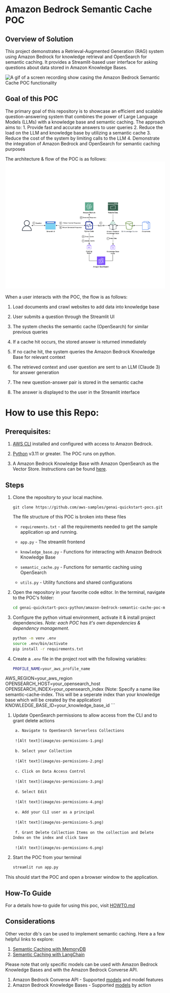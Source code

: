 # Amazon Bedrock Semantic Cache POC

## Overview of Solution

This project demonstrates a Retrieval-Augmented Generation (RAG) system using Amazon Bedrock for knowledge retrieval and OpenSearch for semantic caching. It provides a Streamlit-based user interface for asking questions about data stored in Amazon Knowledge Bases.

![A gif of a screen recording show casing the Amazon Bedrock Semantic Cache POC functionality](images/demo.gif)


## Goal of this POC
The primary goal of this repository is to showcase an efficient and scalable question-answering system that combines the power of Large Language Models (LLMs) with a knowledge base and semantic caching.
      The approach aims to:
      1. Provide fast and accurate answers to user queries
      2. Reduce the load on the LLM and knowledge base by utilizing a semantic cache
      3. Reduce the cost of the system by limiting calls to the LLM
      4. Demonstrate the integration of Amazon Bedrock and OpenSearch for semantic caching purposes

The architecture & flow of the POC is as follows:
![POC Architecture & Flow](images/architecture.png 'POC Architecture')


When a user interacts with the POC, the flow is as follows:

1. Load documents and crawl websites to add data into knowledge base

1. User submits a question through the Streamlit UI

1. The system checks the semantic cache (OpenSearch) for similar previous queries

1. If a cache hit occurs, the stored answer is returned immediately

1. If no cache hit, the system queries the Amazon Bedrock Knowledge Base for relevant context

1. The retrieved context and user question are sent to an LLM (Claude 3) for answer generation

1. The new question-answer pair is stored in the semantic cache

1. The answer is displayed to the user in the Streamlit interface




# How to use this Repo:

## Prerequisites:

1. [AWS CLI](https://docs.aws.amazon.com/cli/latest/userguide/getting-started-install.html) installed and configured with access to Amazon Bedrock.

1. [Python](https://www.python.org/downloads/) v3.11 or greater. The POC runs on python. 


1. A Amazon Bedrock Knowledge Base with Amazon OpenSearch as the Vector Store. Instructions can be found [here](https://docs.aws.amazon.com/bedrock/latest/userguide/knowledge-base-create.html).


## Steps
1. Clone the repository to your local machine.

    ```
    git clone https://github.com/aws-samples/genai-quickstart-pocs.git
    ```
    
    The file structure of this POC is broken into these files
    
    * `requirements.txt` - all the requirements needed to get the sample application up and running.
    * `app.py` - The streamlit frontend
    
    
    * `knowledge_base.py` - Functions for interacting with Amazon Bedrock Knowledge Base
    
    * `semantic_cache.py` - Functions for semantic caching using OpenSearch
    
    * `utils.py` - Utility functions and shared configurations
    
    

1. Open the repository in your favorite code editor. In the terminal, navigate to the POC's folder:
    ```zsh
    cd genai-quickstart-pocs-python/amazon-bedrock-semantic-cache-poc-main
    ```

1. Configure the python virtual environment, activate it & install project dependencies. *Note: each POC has it's own dependencies & dependency management.*
    ```zsh
    python -m venv .env
    source .env/bin/activate
    pip install -r requirements.txt
    ```

1. Create a `.env` file in the project root with the following variables:

    ```zsh
    PROFILE_NAME=your_aws_profile_name
AWS_REGION=your_aws_region
OPENSEARCH_HOST=your_opensearch_host
OPENSEARCH_INDEX=your_opensearch_index (Note: Specify a name like semantic-cache-index. This will be a seperate index than your knowledge base which will be created by the application)
KNOWLEDGE_BASE_ID=your_knowledge_base_id
    ```


1. Update OpenSearch permissions to allow access from the CLI and to grant delete actions

        a. Navigate to OpenSearch Serverless Collections

        ![Alt text](image/os-permissions-1.png)

        b. Select your Collection

        ![Alt text](image/os-permissions-2.png)

        c. Click on Data Access Control

        ![Alt text](image/os-permissions-3.png)

        d. Select Edit

        ![Alt text](image/os-permissions-4.png)

        e. Add your CLI user as a principal  

        ![Alt text](image/os-permissions-5.png)

        f. Grant Delete Collection Items on the collection and Delete Index on the index and click Save

        ![Alt text](image/os-permissions-6.png)


1. Start the POC from your terminal
    ```zsh
    streamlit run app.py
    ```
This should start the POC and open a browser window to the application. 

## How-To Guide
For a details how-to guide for using this poc, visit [HOWTO.md](HOWTO.md)

## Considerations

Other vector db&#39;s can be used to implement semantic caching. Here a a few helpful links to explore:

1. [Semantic Caching with MemoryDB](https://aws.amazon.com/blogs/database/improve-speed-and-reduce-cost-for-generative-ai-workloads-with-a-persistent-semantic-cache-in-amazon-memorydb/)
2. [Semantic Caching with LangChain](https://python.langchain.com/v0.2/docs/integrations/llm_caching/)

Please note that only specific models can be used with Amazon Bedrock Knowledge Bases and with the Amazon Bedrock Converse API.
1. Amazon Bedrock Converse API - Supported [models](https://docs.aws.amazon.com/bedrock/latest/userguide/conversation-inference.html) and model features
2. Amazon Bedrock Knowledge Bases - Supported [models](https://docs.aws.amazon.com/bedrock/latest/userguide/knowledge-base-supported.html) by action